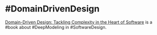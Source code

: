# #DomainDrivenDesign

[Domain-Driven Design: Tackling Complexity in the Heart of Software](https://www.goodreads.com/book/show/179133.Domain_Driven_Design) is a #book about #DeepModeling in #SoftwareDesign.
